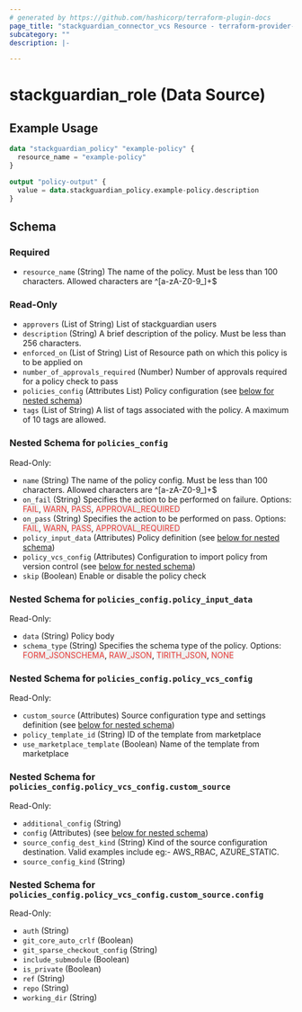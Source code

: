```yaml
---
# generated by https://github.com/hashicorp/terraform-plugin-docs
page_title: "stackguardian_connector_vcs Resource - terraform-provider-stackguardian"
subcategory: ""
description: |-

---
```


# stackguardian_role (Data Source)

## Example Usage

```terraform
data "stackguardian_policy" "example-policy" {
  resource_name = "example-policy"
}

output "policy-output" {
  value = data.stackguardian_policy.example-policy.description
}
```

<!-- schema generated by tfplugindocs -->
## Schema

### Required

- `resource_name` (String) The name of the policy. Must be less than 100 characters. Allowed characters are ^[a-zA-Z0-9_]+$

### Read-Only

- `approvers` (List of String) List of stackguardian users
- `description` (String) A brief description of the policy. Must be less than 256 characters.
- `enforced_on` (List of String) List of Resource path on which this policy is to be applied on
- `number_of_approvals_required` (Number) Number of approvals required for a policy check to pass
- `policies_config` (Attributes List) Policy configuration (see [below for nested schema](#nestedatt--policies_config))
- `tags` (List of String) A list of tags associated with the policy. A maximum of 10 tags are allowed.

<a id="nestedatt--policies_config"></a>
### Nested Schema for `policies_config`

Read-Only:

- `name` (String) The name of the policy config. Must be less than 100 characters. Allowed characters are ^[a-zA-Z0-9_]+$
- `on_fail` (String) Specifies the action to be performed on failure. Options: <span style="background-color: #eff0f0; color: #e53835;">FAIL</span>,
		<span style="background-color: #eff0f0; color: #e53835;">WARN</span>,
		<span style="background-color: #eff0f0; color: #e53835;">PASS</span>,
		<span style="background-color: #eff0f0; color: #e53835;">APPROVAL_REQUIRED</span>
- `on_pass` (String) Specifies the action to be performed on pass. Options: <span style="background-color: #eff0f0; color: #e53835;">FAIL</span>,
		<span style="background-color: #eff0f0; color: #e53835;">WARN</span>,
		<span style="background-color: #eff0f0; color: #e53835;">PASS</span>,
		<span style="background-color: #eff0f0; color: #e53835;">APPROVAL_REQUIRED</span>
- `policy_input_data` (Attributes) Policy definition (see [below for nested schema](#nestedatt--policies_config--policy_input_data))
- `policy_vcs_config` (Attributes) Configuration to import policy from version control (see [below for nested schema](#nestedatt--policies_config--policy_vcs_config))
- `skip` (Boolean) Enable or disable the policy check

<a id="nestedatt--policies_config--policy_input_data"></a>
### Nested Schema for `policies_config.policy_input_data`

Read-Only:

- `data` (String) Policy body
- `schema_type` (String) Specifies the schema type of the policy. Options: <span style="background-color: #eff0f0; color: #e53835;">FORM_JSONSCHEMA</span>,
		<span style="background-color: #eff0f0; color: #e53835;">RAW_JSON</span>,
		<span style="background-color: #eff0f0; color: #e53835;">TIRITH_JSON</span>,
		<span style="background-color: #eff0f0; color: #e53835;">NONE</span>


<a id="nestedatt--policies_config--policy_vcs_config"></a>
### Nested Schema for `policies_config.policy_vcs_config`

Read-Only:

- `custom_source` (Attributes) Source configuration type and settings definition (see [below for nested schema](#nestedatt--policies_config--policy_vcs_config--custom_source))
- `policy_template_id` (String) ID of the template from marketplace
- `use_marketplace_template` (Boolean) Name of the template from marketplace

<a id="nestedatt--policies_config--policy_vcs_config--custom_source"></a>
### Nested Schema for `policies_config.policy_vcs_config.custom_source`

Read-Only:

- `additional_config` (String)
- `config` (Attributes) (see [below for nested schema](#nestedatt--policies_config--policy_vcs_config--custom_source--config))
- `source_config_dest_kind` (String) Kind of the source configuration destination. Valid examples include eg:- AWS_RBAC, AZURE_STATIC.
- `source_config_kind` (String)

<a id="nestedatt--policies_config--policy_vcs_config--custom_source--config"></a>
### Nested Schema for `policies_config.policy_vcs_config.custom_source.config`

Read-Only:

- `auth` (String)
- `git_core_auto_crlf` (Boolean)
- `git_sparse_checkout_config` (String)
- `include_submodule` (Boolean)
- `is_private` (Boolean)
- `ref` (String)
- `repo` (String)
- `working_dir` (String)





